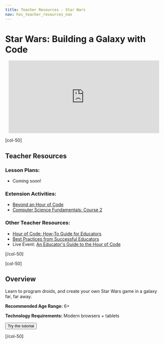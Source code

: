 ```yaml
---
title: Teacher Resources - Star Wars
nav: hoc_teacher_resources_nav
---
```


# Star Wars: Building a Galaxy with Code

<center><iframe width="483" height="234" src="https://www.youtube.com/embed/vNjiHkQQl6A" frameborder="0" allowfullscreen></iframe></center>

[col-50]

## Teacher Resources

### Lesson Plans:

- Coming soon!

### Extension Activities:

- [Beyond an Hour of Code](http://code.org/learn/beyond)
- [Computer Science Fundamentals: Course 2](https://studio.code.org/s/course2)

### Other Teacher Resources:

- [Hour of Code: How-To Guide for Educators](https://hourofcode.com/us/en/resources/how-to)
- [Best Practices from Successful Educators](http://www.slideshare.net/TeachCode/hour-of-code-best-practices-for-successful-educators-51273466)
- Live Event: [An Educator's Guide to the Hour of Code](https://www.eventbrite.com/e/an-educators-guide-to-the-hour-of-code-tickets-17987415845)

[/col-50]

[col-50]

## Overview

Learn to program droids, and create your own Star Wars game in a galaxy far, far away.

**Recommended Age Range:** 6+

**Technology Requirements:** Modern browsers + tablets

<a href="http://studio.code.org/s/frozen/reset"><button>Try the tutorial</button></a>

[/col-50]
